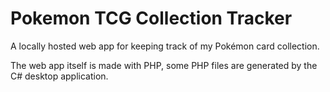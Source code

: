 # Pokemon TCG Collection Tracker
A locally hosted web app for keeping track of my Pokémon card collection.

The web app itself is made with PHP, some PHP files are generated by the C# desktop application.